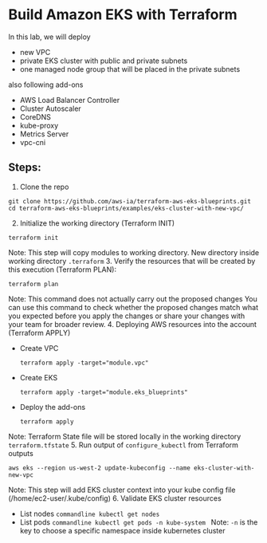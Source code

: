 # Build Amazon EKS with Terraform
In this lab, we will deploy 
- new VPC
- private EKS cluster with public and private subnets
- one managed node group that will be placed in the private subnets

also following add-ons
- AWS Load Balancer Controller
- Cluster Autoscaler
- CoreDNS
- kube-proxy
- Metrics Server
- vpc-cni

## Steps:
1. Clone the repo
```commandline
git clone https://github.com/aws-ia/terraform-aws-eks-blueprints.git
cd terraform-aws-eks-blueprints/examples/eks-cluster-with-new-vpc/
```
2. Initialize the working directory (Terraform INIT)
```commandline
terraform init
```
Note: This step will copy modules to working directory. New directory inside working directory `.terraform`
3. Verify the resources that will be created by this execution (Terraform PLAN):
```commandline
terraform plan
```
Note: This command does not actually carry out the proposed changes You can use this command to check whether the proposed changes match what you expected before you apply the changes or share your changes with your team for broader review.
4. Deploying AWS resources into the account (Terraform APPLY)
   - Create VPC 
     ```commandline
     terraform apply -target="module.vpc"
     ```
   - Create EKS
     ```commandline
     terraform apply -target="module.eks_blueprints"
     ```
   - Deploy the add-ons
     ```commandline
     terraform apply
     ```
Note: Terraform State file will be stored locally in the working directory `terraform.tfstate`
5. Run output of `configure_kubectl` from Terraform outputs
   ```commandline
   aws eks --region us-west-2 update-kubeconfig --name eks-cluster-with-new-vpc
   ```
Note: This step will add EKS cluster context into your kube config file (/home/ec2-user/.kube/config)
6. Validate EKS cluster resources
   - List nodes
    ```commandline
    kubectl get nodes
    ``` 
   - List pods
    ```commandline
    kubectl get pods -n kube-system
    ```
Note: `-n` is the key to choose a specific namespace inside kubernetes cluster
